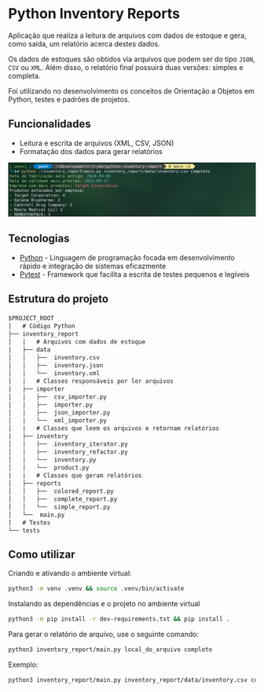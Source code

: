 # Python Inventory Reports
Aplicação que realiza a leitura de arquivos com dados de estoque e gera, como saída, um relatório acerca destes dados. 

Os dados de estoques são obtidos via arquivos que podem ser do tipo `JSON`, `CSV` ou `XML`. Além disso, o relatório final possuirá duas versões: simples e completa.


Foi utilizando no desenvolvimento os conceitos de Orientação a Objetos em Python, testes e padrões de projetos.

## Funcionalidades
- Leitura e escrita de arquivos (XML, CSV, JSON)
- Formatação dos dados para gerar relatórios

![Relatório](images/img1.png)

## Tecnologias

- [Python](https://www.python.org/) - Linguagem de programação focada em desenvolvimento rápido e integração de sistemas eficazmente
- [Pytest](https://docs.pytest.org/en/7.2.x/) - Framework que facilita a escrita de testes pequenos e legíveis

## Estrutura do projeto

```
$PROJECT_ROOT
|   # Código Python
├── inventory_report
│   |   # Arquivos com dados de estoque
|   ├── data
│   │   ├──  inventory.csv
│   │   ├──  inventory.json
│   │   └──  inventory.xml
│   |   # Classes responsáveis por ler arquivos
|   ├── importer
│   │   ├──  csv_importer.py
│   │   ├──  importer.py
│   │   ├──  json_importer.py
│   │   └──  xml_importer.py
│   |   # Classes que leem os arquivos e retornam relatórios
|   ├── inventory
│   │   ├──  inventory_iterator.py
│   │   ├──  inventory_refactor.py
│   │   └──  inventory.py
│   │   └──  product.py
|   |   # Classes que geram relatórios
│   ├── reports
│   │   ├──  colored_report.py
│   │   ├──  complete_report.py
│   │   └──  simple_report.py
│   └──  main.py
|   # Testes 
└── tests
```

## Como utilizar

Criando e ativando o ambiente virtual:

```bash
python3 -m venv .venv && source .venv/bin/activate
```

Instalando as dependências e o projeto no ambiente virtual

```bash
python3 -m pip install -r dev-requirements.txt && pip install .
```

Para gerar o relatório de arquivo, use o seguinte comando:

```bash
python3 inventory_report/main.py local_do_arquivo completo 
```

Exemplo:

```bash
python3 inventory_report/main.py inventory_report/data/inventory.csv completo
```